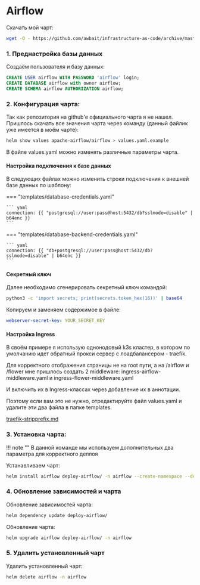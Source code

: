 # Airflow

Скачать мой чарт:
```bash
wget -O - https://github.com/awbait/infrastructure-as-code/archive/master.tar.gz | tar -xz --strip=3 "infrastructure-as-code-master/kubernetes/charts/deploy-airflow"
```

### 1. Преднастройка базы данных

Создаём пользователя и базу данных:
```sql
CREATE USER airflow WITH PASSWORD 'airflow' login;
CREATE DATABASE airflow with owner airflow;
CREATE SCHEMA airflow AUTHORIZATION airflow;
```

### 2. Конфигурация чарта:

Так как репозитория на github'e официального чарта я не нашел. Пришлось скачать все значения чарта через команду (данный файлик уже имеется в моём чарте):

``` bash
helm show values apache-airflow/airflow > values.yaml.example
```

В файле values.yaml можно изменять различные параметры чарта.

#### Настройка подключения к базе данных

В следующих файлах можно изменить строки подключения к внешней базе данных по шаблону:

=== "templates/database-credentials.yaml"

    ``` yaml
    connection: {{ "postgresql://user:pass@host:5432/db?sslmode=disable" | b64enc }}
    ```

=== "templates/database-backend-credentials.yaml"

    ``` yaml
    connection: {{ "db+postgresql://user:pass@host:5432/db?sslmode=disable" | b64enc }}
    ```

#### Секретный ключ

Далее необходимо сгенерировать секретный ключ командой:

``` bash
python3 -c 'import secrets; print(secrets.token_hex(16))' | base64
```

Копируем и заменяем содержимое в файле:
``` yaml title="templates/airflow-webserver-secret.yaml"
webserver-secret-key: YOUR_SECRET_KEY
```

#### Настройка Ingress

В своём примере я использую однонодовый k3s кластер, в котором по умолчанию идет обратный прокси сервер с лоадбалансером - traefik.

Для корректного отображения страницы не на root пути, а на /airflow и /flower мне пришлось создать 2 middleware: ingress-airflow-middleware.yaml и ingress-flower-middleware.yaml

И включить их в Ingress-классах через добавление их в аннотации.

Поэтому если вам это не нужно, отредактируйте файл values.yaml и удалите эти два файла в папке templates.

[traefik-stripprefix.md](../hacks/traefik-stripprefix.md)

### 3. Установка чарта:

!!! note ""
    В данной команде мы используем дополнительных два параметра для корректного деплоя

Устанавливаем чарт:
``` bash
helm install airflow deploy-airflow/ -n airflow --create-namespace --debug --timeout=10m
```

### 4. Обновление зависимостей и чарта

Обновление зависимостей чарта:
``` bash
helm dependency update deploy-airflow/
```

Обновление чарта:
``` bash
helm upgrade airflow deploy-airflow/ -n airflow
```

### 5. Удалить установленный чарт

Удалить установленный чарт:
``` bash
helm delete airflow -n airflow
```
